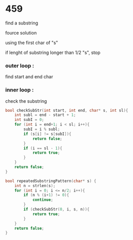 # 459

find a substring

fource solution

using the first char of "s"

if lenght of substring longer than 1/2 "s", stop

### outer loop :
 find start and end char
### inner loop :
 check the substring 

```c
bool checkSubStr(int start, int end, char* s, int sl){
    int subl = end - start + 1;
    int subI = 0;
    for (int i = end+1; i < sl; i++){
        subI = i % subl;
        if (s[i] != s[subI]){
            return false;
        }
        if (i == sl - 1){
            return true;
        }
    }
    return false;
}

bool repeatedSubstringPattern(char* s) {
    int n = strlen(s);
    for (int i = 0; i <= n/2; i++){
        if (n % (i+1) != 0){
            continue;
        }
        if (checkSubStr(0, i, s, n)){
            return true;
        }
    }
    return false;
}
```
